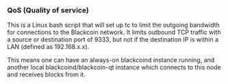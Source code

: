 ### QoS (Quality of service) ###

This is a Linux bash script that will set up tc to limit the outgoing bandwidth for connections to the Blackcoin network. It limits outbound TCP traffic with a source or destination port of 9333, but not if the destination IP is within a LAN (defined as 192.168.x.x).

This means one can have an always-on blackcoind instance running, and another local blackcoind/blackcoin-qt instance which connects to this node and receives blocks from it.
